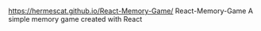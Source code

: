 #
https://hermescat.github.io/React-Memory-Game/
React-Memory-Game
A simple memory game created with React
